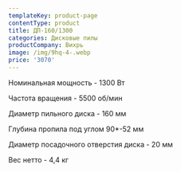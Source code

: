 ```yaml
---
templateKey: product-page
contentType: product
title: ДП-160/1300
categories: Дисковые пилы
productCompany: Вихрь
image: /img/9hq-4-.webp
price: '3070'
---
```

Номинальная мощность - 1300 Вт

Частота вращения - 5500 об/мин

Диаметр пильного диска - 160 мм

Глубина пропила под углом 90*-52 мм

Диаметр посадочного отверстия диска - 20 мм

Вес нетто - 4,4 кг
